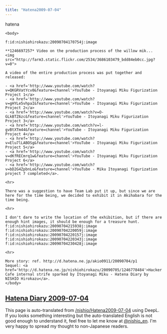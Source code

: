 ```yaml
---
title: "Hatena2009-07-04"
---
```


hatena

```
<body>

f:id:nishiohirokazu:20090704170754j:image

**1246697257* Video on the production process of the willow mik...
<img src="http://farm3.static.flickr.com/2534/3686103479_bdd84eb0cc.jpg?v=0">

A video of the entire production process was put together and released:

- <a href='http://www.youtube.com/watch?v=QKGRVatYcv0&feature=channel'>YouTube - Itoyanagi Miku Figurization Project 1</a>
- <a href='http://www.youtube.com/watch?v=gHYLe5vhpaI&feature=channel'>YouTube - Itoyanagi Miku Figurization Project 2</a>
- <a href='http://www.youtube.com/watch?v=O-GLkBTZ6zc&feature=channel'>YouTube - Itoyanagi Miku Figurization Project 3</a>
- <a href='http://www.youtube.com/watch?v=l-gvBtXTm44&feature=channel'>YouTube - Itoyanagi Miku Figurization Project 4</a>
- <a href='http://www.youtube.com/watch?v=Elu7lLABOSg&feature=channel'>YouTube - Itoyanagi Miku Figurization Project 5</a>
- <a href='http://www.youtube.com/watch?v=dKfRECmrq1w&feature=channel'>YouTube - Itoyanagi Miku Figurization Project 6</a>
- <a href='http://www.youtube.com/watch?v=bD2G4ZpbnLo&feature=channel'>YouTube - Miku Itoyanagi figurization project 7 completed</a>.

<hr>

There was a suggestion to have Team Lab put it up, but since we are here for the time being, we decided to exhibit it in Akihabara for the time being.

<hr>

I don't dare to write the location of the exhibition, but if there are enough hint images, it should be enough for a treasure hunt.
f:id:nishiohirokazu:20090704215938j:image f:id:nishiohirokazu:20090704220059j:image f:id:nishiohirokazu:20090704220157j:image f:id:nishiohirokazu:20090704220343j:image f:id:nishiohirokazu:20090704230428j:image

<hr>

More story: ref. http://d.hatena.ne.jp/akio0911/20090704/p1
Sequel: <a href='http://d.hatena.ne.jp/nishiohirokazu/20090705/1246778484'>Hacker's Cafe internal strife sparked by Itoyanagi Miku - Hatena Diary by NISHIO Hirokazu</a>.
</body>
```


[Hatena Diary 2009-07-04](https://nishiohirokazu.hatenadiary.org/archive/2009/07/04)
---
This page is auto-translated from [/nishio/Hatena2009-07-04](https://scrapbox.io/nishio/Hatena2009-07-04) using DeepL. If you looks something interesting but the auto-translated English is not good enough to understand it, feel free to let me know at [@nishio_en](https://twitter.com/nishio_en). I'm very happy to spread my thought to non-Japanese readers.